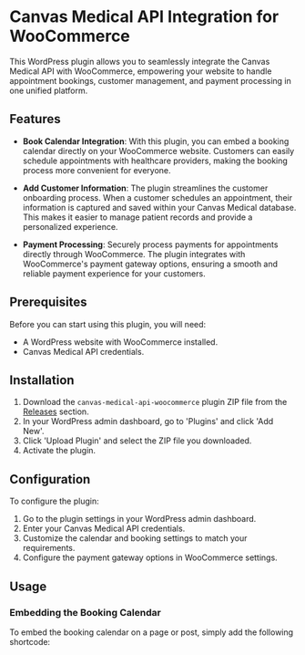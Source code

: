 # Canvas Medical API Integration for WooCommerce

This WordPress plugin allows you to seamlessly integrate the Canvas Medical API with WooCommerce, empowering your website to handle appointment bookings, customer management, and payment processing in one unified platform.

## Features

- **Book Calendar Integration**: With this plugin, you can embed a booking calendar directly on your WooCommerce website. Customers can easily schedule appointments with healthcare providers, making the booking process more convenient for everyone.

- **Add Customer Information**: The plugin streamlines the customer onboarding process. When a customer schedules an appointment, their information is captured and saved within your Canvas Medical database. This makes it easier to manage patient records and provide a personalized experience.

- **Payment Processing**: Securely process payments for appointments directly through WooCommerce. The plugin integrates with WooCommerce's payment gateway options, ensuring a smooth and reliable payment experience for your customers.

## Prerequisites

Before you can start using this plugin, you will need:

- A WordPress website with WooCommerce installed.
- Canvas Medical API credentials.

## Installation

1. Download the `canvas-medical-api-woocommerce` plugin ZIP file from the [Releases](https://github.com/your-repo-link/releases) section.
2. In your WordPress admin dashboard, go to 'Plugins' and click 'Add New'.
3. Click 'Upload Plugin' and select the ZIP file you downloaded.
4. Activate the plugin.

## Configuration

To configure the plugin:

1. Go to the plugin settings in your WordPress admin dashboard.
2. Enter your Canvas Medical API credentials.
3. Customize the calendar and booking settings to match your requirements.
4. Configure the payment gateway options in WooCommerce settings.

## Usage

### Embedding the Booking Calendar

To embed the booking calendar on a page or post, simply add the following shortcode:

